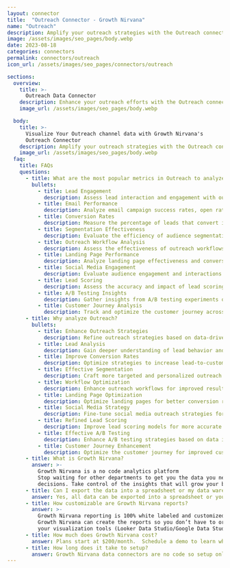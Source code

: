```yaml
---
layout: connector
title:  "Outreach Connector - Growth Nirvana"
name: "Outreach"
description: Amplify your outreach strategies with the Outreach connector.
image: /assets/images/seo_pages/body.webp
date: 2023-08-18
categories: connectors
permalink: connectors/outreach
icon_url: /assets/images/seo_pages/connectors/outreach

sections:
  overview:
    title: >-
      Outreach Data Connector
    description: Enhance your outreach efforts with the Outreach connector.
    image_url: /assets/images/seo_pages/body.webp

  body:
    title: >-
      Visualize Your Outreach channel data with Growth Nirvana's
      Outreach Connector
    description: Amplify your outreach strategies with the Outreach connector.
    image_url: /assets/images/seo_pages/body.webp
  faq:
    title: FAQs
    questions:
      - title: What are the most popular metrics in Outreach to analyze?
        bullets:
          - title: Lead Engagement
            description: Assess lead interaction and engagement with outreach efforts.
          - title: Email Performance
            description: Analyze email campaign success rates, open rates, and click-through rates.
          - title: Conversion Rates
            description: Measure the percentage of leads that convert into customers.
          - title: Segmentation Effectiveness
            description: Evaluate the efficiency of audience segmentation strategies.
          - title: Outreach Workflow Analysis
            description: Assess the effectiveness of outreach workflows.
          - title: Landing Page Performance
            description: Analyze landing page effectiveness and conversion rates.
          - title: Social Media Engagement
            description: Evaluate audience engagement and interactions on social media platforms.
          - title: Lead Scoring
            description: Assess the accuracy and impact of lead scoring models.
          - title: A/B Testing Insights
            description: Gather insights from A/B testing experiments on outreach efforts.
          - title: Customer Journey Analysis
            description: Track and optimize the customer journey across outreach touchpoints.
      - title: Why analyze Outreach?
        bullets:
          - title: Enhance Outreach Strategies
            description: Refine outreach strategies based on data-driven insights.
          - title: Lead Analysis
            description: Gain deeper understanding of lead behavior and preferences.
          - title: Improve Conversion Rates
            description: Optimize strategies to increase lead-to-customer conversion rates.
          - title: Effective Segmentation
            description: Craft more targeted and personalized outreach campaigns.
          - title: Workflow Optimization
            description: Enhance outreach workflows for improved results.
          - title: Landing Page Optimization
            description: Optimize landing pages for better conversion rates.
          - title: Social Media Strategy
            description: Fine-tune social media outreach strategies for higher engagement.
          - title: Refined Lead Scoring
            description: Improve lead scoring models for more accurate lead prioritization.
          - title: Effective A/B Testing
            description: Enhance A/B testing strategies based on data insights.
          - title: Customer Journey Enhancement
            description: Optimize the customer journey for improved customer experiences.
      - title: What is Growth Nirvana?
        answer: >-
          Growth Nirvana is a no code analytics platform 
          Stop waiting for other departments to get you the data you need to make critical business 
          decisions. Take control of the insights that will grow your business.
      - title: Can I export the data into a spreadsheet or my data warehouse?
        answer: Yes, all data can be exported into a spreadsheet or your data warehouse (Google BigQuery, AWS, Snowflake, Azure, etc)
      - title: How customizable are Growth Nirvana reports?
        answer: >-
          Growth Nirvana reporting is 100% white labeled and customized to your specifications.
          Growth Nirvana can create the reports so you don’t have to or you can connect
          your visualization tools (Looker Data Studio/Google Data Studio, Tableau, PowerBI, etc) to Growth Nirvana.
      - title: How much does Growth Nirvana cost?
        answer: Plans start at $200/month.  Schedule a demo to learn what plan is best for you.
      - title: How long does it take to setup?
        answer: Growth Nirvana data connectors are no code so setup only requires a few clicks.
---
```

